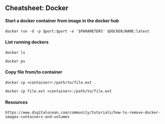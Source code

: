 ## Cheatsheet: Docker
#### Start a docker container from image in the docker hub
``` docker run -d -p $port:$port -e '$PARAMETERS' $DOCKER/NAME:latest ```

#### List running dockers
``` docker ls ```

``` docker ps ```

#### Copy file from/to container
``` docker cp <container>:/path/to/file.ext . ```

``` docker cp file.ext <container>:/path/to/file.ext ```

#### Resources
``` https://www.digitalocean.com/community/tutorials/how-to-remove-docker-images-containers-and-volumes ```
